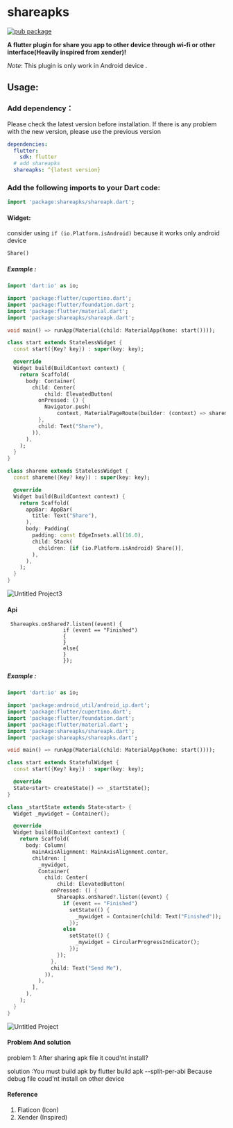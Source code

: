 # shareapks
[![pub package](https://img.shields.io/pub/v/shareapks.svg)](https://pub.dev/packages/shareapks)

**A flutter plugin for share you app to other device through wi-fi or other interface(Heavily inspired from xender)!** </br>

*Note*: This plugin is only work in Android device .
## Usage:

### Add dependency：
Please check the latest version before installation.
If there is any problem with the new version, please use the previous version
```yaml
dependencies:
  flutter:
    sdk: flutter
  # add shareapks
  shareapks: ^{latest version}
```
### Add the following imports to your Dart code:
```dart
import 'package:shareapks/shareapk.dart';
```

#### Widget:
consider using  `if (io.Platform.isAndroid)` because it works only android device
```dart
Share()
```
##### Example :
```dart
import 'dart:io' as io;

import 'package:flutter/cupertino.dart';
import 'package:flutter/foundation.dart';
import 'package:flutter/material.dart';
import 'package:shareapks/shareapk.dart';

void main() => runApp(Material(child: MaterialApp(home: start())));

class start extends StatelessWidget {
  const start({Key? key}) : super(key: key);

  @override
  Widget build(BuildContext context) {
    return Scaffold(
      body: Container(
        child: Center(
            child: ElevatedButton(
          onPressed: () {
            Navigator.push(
                context, MaterialPageRoute(builder: (context) => shareme()));
          },
          child: Text("Share"),
        )),
      ),
    );
  }
}

class shareme extends StatelessWidget {
  const shareme({Key? key}) : super(key: key);

  @override
  Widget build(BuildContext context) {
    return Scaffold(
      appBar: AppBar(
        title: Text("Share"),
      ),
      body: Padding(
        padding: const EdgeInsets.all(16.0),
        child: Stack(
          children: [if (io.Platform.isAndroid) Share()],
        ),
      ),
    );
  }
}

```

![Untitled Project3](https://user-images.githubusercontent.com/22430922/134879148-3fdcabcd-4550-4778-960b-e6d8bc37b098.gif)

#### Api
```
 Shareapks.onShared?.listen((event) {
                  if (event == "Finished")
                  {
                  }
                  else{
                  }
                  });
```

##### Example :
```dart 
import 'dart:io' as io;

import 'package:android_util/android_ip.dart';
import 'package:flutter/cupertino.dart';
import 'package:flutter/foundation.dart';
import 'package:flutter/material.dart';
import 'package:shareapks/shareapk.dart';
import 'package:shareapks/shareapks.dart';

void main() => runApp(Material(child: MaterialApp(home: start())));

class start extends StatefulWidget {
  const start({Key? key}) : super(key: key);

  @override
  State<start> createState() => _startState();
}

class _startState extends State<start> {
  Widget _mywidget = Container();

  @override
  Widget build(BuildContext context) {
    return Scaffold(
      body: Column(
        mainAxisAlignment: MainAxisAlignment.center,
        children: [
          _mywidget,
          Container(
            child: Center(
                child: ElevatedButton(
              onPressed: () {
                Shareapks.onShared?.listen((event) {
                  if (event == "Finished")
                    setState(() {
                      _mywidget = Container(child: Text("Finished"));
                    });
                  else
                    setState(() {
                      _mywidget = CircularProgressIndicator();
                    });
                });
              },
              child: Text("Send Me"),
            )),
          ),
        ],
      ),
    );
  }
}
```

![Untitled Project](https://user-images.githubusercontent.com/22430922/134873510-585c1bbb-1e76-4679-8bd4-92d0cf6f0251.gif)

#### Problem And solution
problem 1: After sharing apk file it coud'nt install? 

solution :You must build apk by flutter build apk --split-per-abi Because debug file coud'nt install on other device


#### Reference
1. Flaticon   (Icon)
2. Xender (Inspired)
